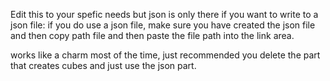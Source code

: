 Edit this to your spefic needs but json is only there if you want to write to a json file: 
if you do use a json file, make sure you have created the json file and then copy path file and then paste the file path into the link area.

works like a charm most of the time, just recommended you delete the part that creates cubes and just use the json part.
